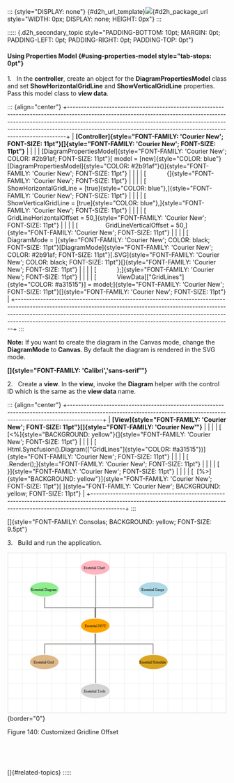 ::: {style="DISPLAY: none"}
[](ms-xhelp:///?Id=d2h_url_template){#d2h_url_template}![](!package_url!){#d2h_package_url style="WIDTH: 0px; DISPLAY: none; HEIGHT: 0px"}
:::

::::: {.d2h_secondary_topic style="PADDING-BOTTOM: 10pt; MARGIN: 0pt; PADDING-LEFT: 0pt; PADDING-RIGHT: 0pt; PADDING-TOP: 0pt"}
#### Using Properties Model {#using-properties-model style="tab-stops: 0pt"}

1.   In the **controller**, create an object for the **DiagramPropertiesModel** class and set **ShowHorizontalGridLine** and **ShowVerticalGridLine** properties. Pass this model class to **view data**.

::: {align="center"}
+-----------------------------------------------------------------------------------------------------------------------------------------------------------------------------------------------------------------------------------------------------------------------------------------------------------------------+
| **[Controller]{style="FONT-FAMILY: 'Courier New'; FONT-SIZE: 11pt"}[]{style="FONT-FAMILY: 'Courier New'; FONT-SIZE: 11pt"}**                                                                                                                                                                                          |
|                                                                                                                                                                                                                                                                                                                       |
| [DiagramPropertiesModel]{style="FONT-FAMILY: 'Courier New'; COLOR: #2b91af; FONT-SIZE: 11pt"}[ model = [new]{style="COLOR: blue"} [DiagramPropertiesModel]{style="COLOR: #2b91af"}()]{style="FONT-FAMILY: 'Courier New'; FONT-SIZE: 11pt"}                                                                            |
|                                                                                                                                                                                                                                                                                                                       |
| [            {]{style="FONT-FAMILY: 'Courier New'; FONT-SIZE: 11pt"}                                                                                                                                                                                                                                                  |
|                                                                                                                                                                                                                                                                                                                       |
| [                ShowHorizontalGridLine = [true]{style="COLOR: blue"},]{style="FONT-FAMILY: 'Courier New'; FONT-SIZE: 11pt"}                                                                                                                                                                                          |
|                                                                                                                                                                                                                                                                                                                       |
| [                ShowVerticalGridLine = [true]{style="COLOR: blue"},]{style="FONT-FAMILY: 'Courier New'; FONT-SIZE: 11pt"}                                                                                                                                                                                            |
|                                                                                                                                                                                                                                                                                                                       |
| [                GridLineHorizontalOffset = 50,]{style="FONT-FAMILY: 'Courier New'; FONT-SIZE: 11pt"}                                                                                                                                                                                                                 |
|                                                                                                                                                                                                                                                                                                                       |
| [                GridLineVerticalOffset = 50,]{style="FONT-FAMILY: 'Courier New'; FONT-SIZE: 11pt"}                                                                                                                                                                                                                   |
|                                                                                                                                                                                                                                                                                                                       |
| [                DiagramMode = ]{style="FONT-FAMILY: 'Courier New'; COLOR: black; FONT-SIZE: 11pt"}[DiagramMode]{style="FONT-FAMILY: 'Courier New'; COLOR: #2b91af; FONT-SIZE: 11pt"}[.SVG]{style="FONT-FAMILY: 'Courier New'; COLOR: black; FONT-SIZE: 11pt"}[]{style="FONT-FAMILY: 'Courier New'; FONT-SIZE: 11pt"} |
|                                                                                                                                                                                                                                                                                                                       |
| [            };]{style="FONT-FAMILY: 'Courier New'; FONT-SIZE: 11pt"}                                                                                                                                                                                                                                                 |
|                                                                                                                                                                                                                                                                                                                       |
| [            ViewData\[[\"GridLines\"]{style="COLOR: #a31515"}\] = model;]{style="FONT-FAMILY: 'Courier New'; FONT-SIZE: 11pt"}[]{style="FONT-FAMILY: 'Courier New'; FONT-SIZE: 11pt"}                                                                                                                                |
+-----------------------------------------------------------------------------------------------------------------------------------------------------------------------------------------------------------------------------------------------------------------------------------------------------------------------+
:::

**Note:** If you want to create the diagram in the Canvas mode, change the **DiagramMode** to **Canvas**. By default the diagram is rendered in the SVG mode.

**[]{style="FONT-FAMILY: 'Calibri','sans-serif'"}** 

2.   Create a **view**. In the **view**, invoke the **Diagram** helper with the control ID which is the same as the **view data** name.

::: {align="center"}
+------------------------------------------------------------------------------------------------------------------------------------------------------------------------+
| **[View]{style="FONT-FAMILY: 'Courier New'; FONT-SIZE: 11pt"}[]{style="FONT-FAMILY: 'Courier New'"}**                                                                  |
|                                                                                                                                                                        |
| [  [\<%]{style="BACKGROUND: yellow"}{]{style="FONT-FAMILY: 'Courier New'; FONT-SIZE: 11pt"}                                                                            |
|                                                                                                                                                                        |
| [              Html.Syncfusion().Diagram([\"GridLines\"]{style="COLOR: #a31515"})]{style="FONT-FAMILY: 'Courier New'; FONT-SIZE: 11pt"}                                |
|                                                                                                                                                                        |
| [                  .Render();]{style="FONT-FAMILY: 'Courier New'; FONT-SIZE: 11pt"}                                                                                    |
|                                                                                                                                                                        |
| [    }]{style="FONT-FAMILY: 'Courier New'; FONT-SIZE: 11pt"}                                                                                                           |
|                                                                                                                                                                        |
| [  [%\>]{style="BACKGROUND: yellow"}]{style="FONT-FAMILY: 'Courier New'; FONT-SIZE: 11pt"}[ ]{style="FONT-FAMILY: 'Courier New'; BACKGROUND: yellow; FONT-SIZE: 11pt"} |
+------------------------------------------------------------------------------------------------------------------------------------------------------------------------+
:::

[]{style="FONT-FAMILY: Consolas; BACKGROUND: yellow; FONT-SIZE: 9.5pt"} 

3.   Build and run the application.

![](ImagesExt/image70_141.png){border="0"}

Figure 140: Customized Gridline Offset

 

 

[]{#related-topics}
:::::
